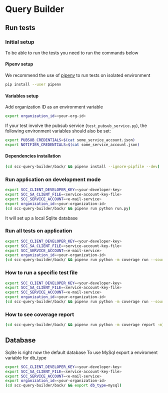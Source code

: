 # Query Builder

## Run tests

### Initial setup

To be able to run the tests you need to run the commands below

#### Pipenv setup

We recommend the use of [pipenv](https://github.com/pypa/pipenv) to run tests on isolated environment

```bash
pip install --user pipenv
```

#### Variables setup

Add organization ID as an environment variable
```bash
export organization_id=<your-org-id>
```

If your test involve the pubsub service (`test_pubsub_service.py`), the following environment variables should also be set:
```bash
export PUBSUB_CREDENTIALS=$(cat some_service_account.json)
export NOTIFIER_CREDENTIALS=$(cat some_service_account.json)
```


#### Dependencies installation

```bash
(cd scc-query-builder/back/ && pipenv install --ignore-pipfile --dev)
```

### Run application on development mode

```bash
export SCC_CLIENT_DEVELOPER_KEY=<your-developer-key>
export SCC_SA_CLIENT_FILE=<service-account-key-file>
export SCC_SERVICE_ACCOUNT=<e-mail-service>
export organization_id=<your-organization-id>
(cd scc-query-builder/back/ && pipenv run python run.py)
```
It will set up a local Sqlite database

### Run all tests on application

```bash
export SCC_CLIENT_DEVELOPER_KEY=<your-developer-key>
export SCC_SA_CLIENT_FILE=<service-account-key-file>
export SCC_SERVICE_ACCOUNT=<e-mail-service>
export organization_id=<your-organization-id>
(cd scc-query-builder/back/ && pipenv run python -m coverage run --source query_builder -m pytest -vvs tests)
```

### How to run a specific test file

```bash
export SCC_CLIENT_DEVELOPER_KEY=<your-developer-key>
export SCC_SA_CLIENT_FILE=<service-account-key-file>
export SCC_SERVICE_ACCOUNT=<e-mail-service>
export organization_id=<your-organization-id>
(cd scc-query-builder/back/ && pipenv run python -m coverage run --source query_builder -m pytest -vvs ${test_file_path})
```

### How to see coverage report

```bash
(cd scc-query-builder/back/ && pipenv run python -m coverage report -m)
```

## Database

Sqlite is right now the default database
To use MySql export a enviroment variable for db_type

```bash
export SCC_CLIENT_DEVELOPER_KEY=<your-developer-key>
export SCC_SA_CLIENT_FILE=<service-account-key-file>
export SCC_SERVICE_ACCOUNT=<e-mail-service>
export organization_id=<your-organization-id>
(cd scc-query-builder/back/ && export db_type=mysql)
```

